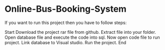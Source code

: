 # Online-Bus-Booking-System

If you want to run this project then you have to follow steps:

Start
Download the project rar file from github.
Extract file into your folder.
Open database file and execute the code into sql.
Now open code file to run project.
Link database to Visual studio.
Run the project.
End
